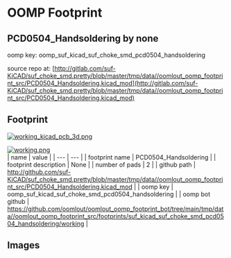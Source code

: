 # OOMP Footprint  
## PCD0504_Handsoldering  by none  
  
oomp key: oomp_suf_kicad_suf_choke_smd_pcd0504_handsoldering  
  
source repo at: [http://gitlab.com/suf-KiCAD/suf_choke_smd.pretty/blob/master/tmp/data//oomlout_oomp_footprint_src/PCD0504_Handsoldering.kicad_mod](http://gitlab.com/suf-KiCAD/suf_choke_smd.pretty/blob/master/tmp/data//oomlout_oomp_footprint_src/PCD0504_Handsoldering.kicad_mod)  
## Footprint  
  
[![working_kicad_pcb_3d.png](working_kicad_pcb_3d_600.png)](working_kicad_pcb_3d.png)  
  
[![working.png](working_600.png)](working.png)  
| name | value | 
| --- | --- | 
| footprint name | PCD0504_Handsoldering | 
| footprint description | None | 
| number of pads | 2 | 
| github path | http://github.com/suf-KiCAD/suf_choke_smd.pretty/blob/master/tmp/data//oomlout_oomp_footprint_src/PCD0504_Handsoldering.kicad_mod | 
| oomp key | oomp_suf_kicad_suf_choke_smd_pcd0504_handsoldering | 
| oomp bot github | https://github.com/oomlout/oomlout_oomp_footprint_bot/tree/main/tmp/data//oomlout_oomp_footprint_src/footprints/suf_kicad_suf_choke_smd_pcd0504_handsoldering/working | 
## Images  
